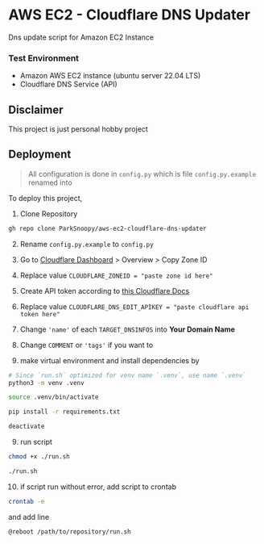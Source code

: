 
# AWS EC2 - Cloudflare DNS Updater

Dns update script for Amazon EC2 Instance


### Test Environment
* Amazon AWS EC2 instance (ubuntu server 22.04 LTS)
* Cloudflare DNS Service (API)

## Disclaimer

This project is just personal hobby project


## Deployment

> All configuration is done in `config.py`
> which is file `config.py.example` renamed into

To deploy this project, 


1. Clone Repository

```bash
gh repo clone ParkSnoopy/aws-ec2-cloudflare-dns-updater
```

2. Rename `config.py.example` to `config.py`

3. Go to [Cloudflare Dashboard](https://dash.cloudflare.com/) > Overview > Copy Zone ID 

4. Replace value `CLOUDFLARE_ZONEID = "paste zone id here"`

5. Create API token according to [this Cloudflare Docs](https://developers.cloudflare.com/fundamentals/api/get-started/create-token/)

6. Replace value `CLOUDFLARE_DNS_EDIT_APIKEY = "paste cloudflare api token here"`

7. Change `'name'` of each `TARGET_DNSINFOS` into **Your Domain Name**

8. Change `COMMENT` or `'tags'` if you want to

9. make virtual environment and install dependencies by

```bash
# Since `run.sh` optimized for venv name `.venv`, use name `.venv`
python3 -m venv .venv

source .venv/bin/activate

pip install -r requirements.txt

deactivate
```

9. run script

```bash
chmod +x ./run.sh

./run.sh
```

10. if script run without error, add script to crontab

```bash
crontab -e
```

and add line

```nano
@reboot /path/to/repository/run.sh
```
